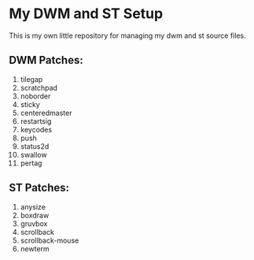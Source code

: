 # My DWM and ST Setup

This is my own little repository for managing my dwm and st source files.

## DWM Patches:

1. tilegap
1. scratchpad
1. noborder
1. sticky
1. centeredmaster
1. restartsig
1. keycodes
1. push
1. status2d
1. swallow
1. pertag

## ST Patches:

1. anysize
1. boxdraw
1. gruvbox
1. scrollback
1. scrollback-mouse
1. newterm
